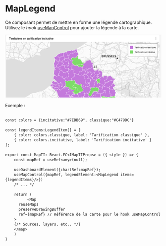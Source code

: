 # MapLegend

Ce composant permet de mettre en forme une légende cartographique. 
Utilisez le _hook_ [useMapControl](../../utils/README.MD) pour ajouter la légende à la carte.

![screenshot](./MapLegend.png)

Exemple : 
```tsx

const colors = {incitative:"#7EDB69", classique:"#C479DC"}

const legendItems:LegendItem[] = [
    { color: colors.classique, label: 'Tarification classique' },
    { color: colors.incitative, label: 'Tarification incitative' }
];

export const MapTI: React.FC<IMapTIProps> = ({ style }) => {
    const mapRef = useRef<any>(null);

    useDashboardElement({chartRef:mapRef});
    useMapControl({mapRef, legendElement:<MapLegend items={legendItems}/>})
    /* ... */

    return (
          <Map
      reuseMaps
      preserveDrawingBuffer
      ref={mapRef} // Référence de la carte pour le hook useMapControl  
    >
    {/* Sources, layers, etc.. */}
    </map>
    )
}
```